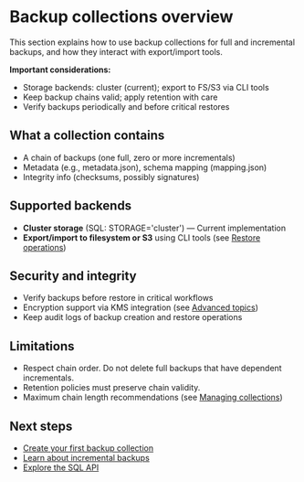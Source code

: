 # Backup collections overview

This section explains how to use backup collections for full and incremental backups, and how they interact with export/import tools.

**Important considerations:**

- Storage backends: cluster (current); export to FS/S3 via CLI tools
- Keep backup chains valid; apply retention with care
- Verify backups periodically and before critical restores

## What a collection contains

- A chain of backups (one full, zero or more incrementals)
- Metadata (e.g., metadata.json), schema mapping (mapping.json)
- Integrity info (checksums, possibly signatures)

## Supported backends

- **Cluster storage** (SQL: STORAGE='cluster') — Current implementation  
- **Export/import to filesystem or S3** using CLI tools (see [Restore operations](restore-from-collection.md))

## Security and integrity

- Verify backups before restore in critical workflows
- Encryption support via KMS integration (see [Advanced topics](advanced.md))
- Keep audit logs of backup creation and restore operations

## Limitations

- Respect chain order. Do not delete full backups that have dependent incrementals.
- Retention policies must preserve chain validity.
- Maximum chain length recommendations (see [Managing collections](manage-collections.md))

## Next steps

- [Create your first backup collection](create-collection.md)
- [Learn about incremental backups](incremental-backups.md)
- [Explore the SQL API](sql-api.md)
